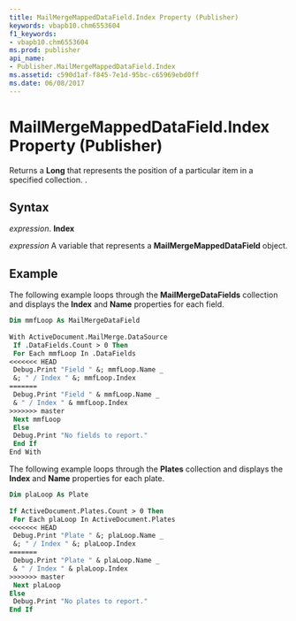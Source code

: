 ```yaml
---
title: MailMergeMappedDataField.Index Property (Publisher)
keywords: vbapb10.chm6553604
f1_keywords:
- vbapb10.chm6553604
ms.prod: publisher
api_name:
- Publisher.MailMergeMappedDataField.Index
ms.assetid: c590d1af-f845-7e1d-95bc-c65969ebd0ff
ms.date: 06/08/2017
---
```



# MailMergeMappedDataField.Index Property (Publisher)

Returns a  **Long** that represents the position of a particular item in a specified collection. .


## Syntax

 _expression_. **Index**

 _expression_ A variable that represents a  **MailMergeMappedDataField** object.


## Example

The following example loops through the  **MailMergeDataFields** collection and displays the **Index** and **Name** properties for each field.


```vb
Dim mmfLoop As MailMergeDataField 
 
With ActiveDocument.MailMerge.DataSource 
 If .DataFields.Count > 0 Then 
 For Each mmfLoop In .DataFields 
<<<<<<< HEAD
 Debug.Print "Field " &; mmfLoop.Name _ 
 &; " / Index " &; mmfLoop.Index 
=======
 Debug.Print "Field " & mmfLoop.Name _ 
 & " / Index " & mmfLoop.Index 
>>>>>>> master
 Next mmfLoop 
 Else 
 Debug.Print "No fields to report." 
 End If 
End With
```

The following example loops through the  **Plates** collection and displays the **Index** and **Name** properties for each plate.




```vb
Dim plaLoop As Plate 
 
If ActiveDocument.Plates.Count > 0 Then 
 For Each plaLoop In ActiveDocument.Plates 
<<<<<<< HEAD
 Debug.Print "Plate " &; plaLoop.Name _ 
 &; " / Index " &; plaLoop.Index 
=======
 Debug.Print "Plate " & plaLoop.Name _ 
 & " / Index " & plaLoop.Index 
>>>>>>> master
 Next plaLoop 
Else 
 Debug.Print "No plates to report." 
End If
```


